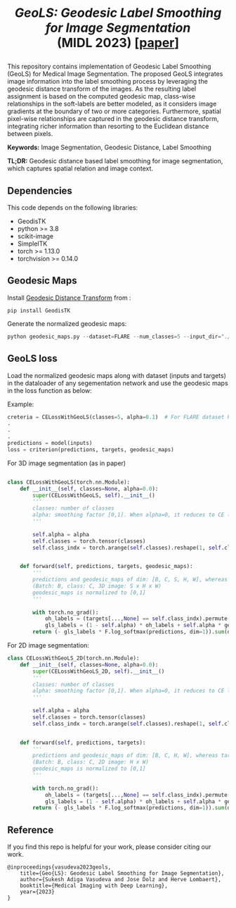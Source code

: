 # <p align="center"> _GeoLS: Geodesic Label Smoothing for Image Segmentation_ <br /> (MIDL 2023) [[paper](https://openreview.net/forum?id=mTIP1bkmR0q)]

This repository contains implementation of Geodesic Label Smoothing (GeoLS) for Medical Image Segmentation. The proposed GeoLS integrates image information into the label smoothing process by leveraging the geodesic distance transform of the images. As the resulting label assignment is based on the computed geodesic map, class-wise relationships in the soft-labels are better modeled, as it considers image gradients at the boundary of two or more categories. Furthermore, spatial pixel-wise relationships are captured in the geodesic distance transform, integrating richer information than resorting to the Euclidean distance between pixels. 

**Keywords:** Image Segmentation, Geodesic Distance, Label Smoothing

**TL;DR:** Geodesic distance based label smoothing for image segmentation, which captures spatial relation and image context.

## Dependencies
This code depends on the following libraries:

- GeodisTK
- python >= 3.8
- scikit-image
- SimpleITK
- torch >= 1.13.0
- torchvision >= 0.14.0

## Geodesic Maps
Install [Geodesic Distance Transform](https://github.com/taigw/GeodisTK) from :
```
pip install GeodisTK
```

Generate the normalized geodesic maps:
```python
python geodesic_maps.py --dataset=FLARE --num_classes=5 --input_dir="./FLARE/dataset" --output_dir="./FLARE/geodesic_maps"
```

## GeoLS loss

Load the normalized geodesic maps along with dataset (inputs and targets) in the dataloader of any segementation network and use the geodesic maps in the loss function as below:

Example:
```python
creteria = CELossWithGeoLS(classes=5, alpha=0.1)  # For FLARE dataset having 5 classes
.
.
.
predictions = model(inputs)
loss = criterion(predictions, targets, geodesic_maps)
```

For 3D image segmentation (as in paper)

```python

class CELossWithGeoLS(torch.nn.Module):
    def __init__(self, classes=None, alpha=0.0):
        super(CELossWithGeoLS, self).__init__()
        '''
        classes: number of classes
        alpha: smoothing factor [0,1]. When alpha=0, it reduces to CE loss
        '''
        
        self.alpha = alpha
        self.classes = torch.tensor(classes)
        self.class_indx = torch.arange(self.classes).reshape(1, self.classes).cuda()


    def forward(self, predictions, targets, geodesic_maps):
        '''
        predictions and geodesic_maps of dim: [B, C, S, H, W], whereas targets of dim: [B, S, H, W]
        (Batch: B, class: C, 3D image: S x H x W)
        geodesic_maps is normalized to [0,1]
        '''
        
        with torch.no_grad():
            oh_labels = (targets[...,None] == self.class_indx).permute(0,4,1,2,3)
            gls_labels = (1 - self.alpha) * oh_labels + self.alpha * geodesic_maps
        return (- gls_labels * F.log_softmax(predictions, dim=1)).sum(dim=1).mean()
```

For 2D image segmentation:
```python
class CELossWithGeoLS_2D(torch.nn.Module):
    def __init__(self, classes=None, alpha=0.0):
        super(CELossWithGeoLS_2D, self).__init__()
        '''
        classes: number of classes
        alpha: smoothing factor [0,1]. When alpha=0, it reduces to CE loss
        '''
        
        self.alpha = alpha
        self.classes = torch.tensor(classes)
        self.class_indx = torch.arange(self.classes).reshape(1, self.classes).cuda()


    def forward(self, predictions, targets):
        '''
        predictions and geodesic_maps of dim: [B, C, H, W], whereas targets of dim: [B, H, W]
        (Batch: B, class: C, 2D image: H x W)
        geodesic_maps is normalized to [0,1]
        '''
        
        with torch.no_grad():
            oh_labels = (targets[...,None] == self.class_indx).permute(0,3,1,2)
            gls_labels = (1 - self.alpha) * oh_labels + self.alpha * geodesic_maps
        return (- gls_labels * F.log_softmax(predictions, dim=1)).sum(dim=1).mean()
```

## Reference
If you find this repo is helpful for your work, please consider citing our work.
```
@inproceedings{vasudeva2023geols,
    title={Geo{LS}: Geodesic Label Smoothing for Image Segmentation},
    author={Sukesh Adiga Vasudeva and Jose Dolz and Herve Lombaert},
    booktitle={Medical Imaging with Deep Learning},
    year={2023}
}

```
